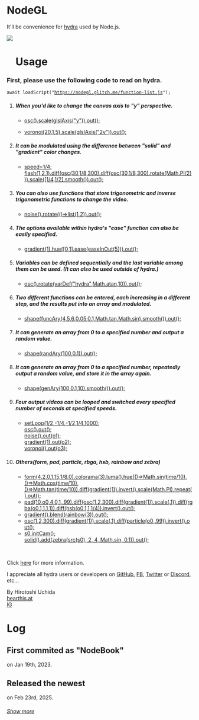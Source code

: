 # NodeGL

<p>It'll be convenience for <a href="https://hydra.ojack.xyz">hydra</a> used by Node.js.</p>
<img src="https://cdn.glitch.me/project-avatar/efd0d1ad-4977-47ea-a2d9-9ce05d4c70fa.png?2023-02-10T14:36:52.526Z"/>
<br>
<ul><h1>Usage</h1></ul>
<h3>First, please use the following code to read on hydra.</h3>
<pre><code>await loadScript("<a href="https://nodegl.glitch.me/function-list.js">https://nodegl.glitch.me/function-list.js</a>");</code></pre>
<ol><li><h5>When you'd like to change the canvas axis to "y" perspective.</h5></li>
<ul><li><a href="https://hydra.ojack.xyz/?code=YXdhaXQlMjBsb2FkU2NyaXB0KCUyMmh0dHBzJTNBJTJGJTJGbm9kZWdsLmdsaXRjaC5tZSUyRmZ1bmN0aW9uLWxpc3QuanMlMjIpJTNCJTBBb3NjKCkuc2NhbGUoZ2xzbEF4aXMoJTIyeSUyMikpLm91dCgpJTNC">osc().scale(glslAxis("y")).out();</a></li></ul>
<ul><li><a href="https://hydra.ojack.xyz/?code=YXdhaXQlMjBsb2FkU2NyaXB0KCUyMmh0dHBzJTNBJTJGJTJGbm9kZWdsLmdsaXRjaC5tZSUyRmZ1bmN0aW9uLWxpc3QuanMlMjIpJTNCJTBBdm9yb25vaSgyMCUyQzElMkM1KS5zY2FsZShnbHNsQXhpcyglMjIyeSUyMikpLm91dCgpJTNC">voronoi(20,1,5).scale(glslAxis("2y")).out();</a></li></ul>
<li><h5>It can be modulated using the difference between "solid" and "gradient" color changes.</h5></li>
<ul><li><a href="https://hydra.ojack.xyz/?code=YXdhaXQlMjBsb2FkU2NyaXB0KCUyMmh0dHBzJTNBJTJGJTJGbm9kZWdsLmdsaXRjaC5tZSUyRmZ1bmN0aW9uLWxpc3QuanMlMjIpJTNCJTBBc3BlZWQlM0QxJTJGNCUzQiUwQWZsYXNoKDElMkMyJTJDMSkuZGlmZihvc2MoMzAlMkMxJTJGOCUyQzMwMCkuZGlmZihvc2MoMzAlMkMxJTJGOCUyQzMwMCkucm90YXRlKE1hdGguUEklMkYyKSkpLnNjYWxlKCU1QjElMkY0JTJDMSUyRjIlNUQuc21vb3RoKCkpLm91dCgpJTNC">speed=1/4;
<br>flash(1,2,1).diff(osc(30,1/8,300).diff(osc(30,1/8,300).rotate(Math.PI/2))).scale([1/4,1/2].smooth()).out();</a></li></ul>
<li><h5>You can also use functions that store trigonometric and inverse trigonometric functions to change the video.</h5></li>
<ul><li><a href="https://hydra.ojack.xyz/?code=YXdhaXQlMjBsb2FkU2NyaXB0KCUyMmh0dHBzJTNBJTJGJTJGbm9kZWdsLmdsaXRjaC5tZSUyRmZ1bmN0aW9uLWxpc3QuanMlMjIpJTNCJTBBbm9pc2UoKS5yb3RhdGUoKCklM0QlM0VsaXN0KDElMkMyKSkub3V0KCklM0I%3D">noise().rotate(()=>list(1,2)).out();</a></li></ul>
<li><h5>The options available within hydra's "ease" function can also be easily specified.</h5></li>
<ul><li><a href="https://hydra.ojack.xyz/?code=YXdhaXQlMjBsb2FkU2NyaXB0KCUyMmh0dHBzJTNBJTJGJTJGbm9kZWdsLmdsaXRjaC5tZSUyRmZ1bmN0aW9uLWxpc3QuanMlMjIpJTNCJTBBZ3JhZGllbnQoMSkuaHVlKCU1QjAlMkMxJTVELmVhc2UoZWFzZUluT3V0KDUpKSkub3V0KCklM0I%3D">gradient(1).hue([0,1].ease(easeInOut(5))).out();</a></li></ul>
<li><h5>Variables can be defined sequentially and the last variable among them can be used. (It can also be used outside of hydra.)</h5></li>
<ul><li><a href="https://hydra.ojack.xyz/?code=YXdhaXQlMjBsb2FkU2NyaXB0KCUyMmh0dHBzJTNBJTJGJTJGbm9kZWdsLmdsaXRjaC5tZSUyRmZ1bmN0aW9uLWxpc3QuanMlMjIpJTNCJTBBb3NjKCkucm90YXRlKHZhckRlZiglMjJoeWRyYSUyMiUyQ01hdGguYXRhbiUyQzEwKSkub3V0KCklM0I%3D">osc().rotate(varDef("hydra",Math.atan,10)).out();</a></li></ul>
<li><h5>Two different functions can be entered, each increasing in a different step, and the results put into an array and modulated.</h5></li>
<ul><li><a href="https://hydra.ojack.xyz/?code=YXdhaXQlMjBsb2FkU2NyaXB0KCUyMmh0dHBzJTNBJTJGJTJGbm9kZWdsLmdsaXRjaC5tZSUyRmZ1bmN0aW9uLWxpc3QuanMlMjIpJTNCJTBBc2hhcGUoZnVuY0FyeSg0JTJDNSUyQzYlMkMwLjA1JTJDMC4xJTJDTWF0aC50YW4lMkNNYXRoLnNpbikuc21vb3RoKCkpLm91dCgpJTNC">shape(funcAry(4,5,6,0.05,0.1,Math.tan,Math.sin).smooth()).out();</a></li></ul>
<li><h5>It can generate an array from 0 to a specified number and output a random value.</h5></li>
<ul><li><a href="https://hydra.ojack.xyz/?code=YXdhaXQlMjBsb2FkU2NyaXB0KCUyMmh0dHBzJTNBJTJGJTJGbm9kZWdsLmdsaXRjaC5tZSUyRmZ1bmN0aW9uLWxpc3QuanMlMjIpJTNCJTBBc2hhcGUocmFuZEFyeSgxMDAlMkMwLjEpKS5vdXQoKSUzQg%3D%3D">shape(randAry(100,0.1)).out();</a></li></ul>
<li><h5>It can generate an array from 0 to a specified number, repeatedly output a random value, and store it in the array again.</h5></li>
<ul><li><a href="https://hydra.ojack.xyz/?code=YXdhaXQlMjBsb2FkU2NyaXB0KCUyMmh0dHBzJTNBJTJGJTJGbm9kZWdsLmdsaXRjaC5tZSUyRmZ1bmN0aW9uLWxpc3QuanMlMjIpJTNCJTBBc2hhcGUoZ2VuQXJ5KDEwMCUyQzAuMSUyQzEwKS5zbW9vdGgoKSkub3V0KCklM0I%3D">shape(genAry(100,0.1,10).smooth()).out();</a></li></ul>
<li><h5>Four output videos can be looped and switched every specified number of seconds at specified speeds.</h5></li>
<ul><li><a href="https://hydra.ojack.xyz/?code=YXdhaXQlMjBsb2FkU2NyaXB0KCUyMmh0dHBzJTNBJTJGJTJGbm9kZWdsLmdsaXRjaC5tZSUyRmZ1bmN0aW9uLWxpc3QuanMlMjIpJTNCJTBBc2V0TG9vcCgxJTJGMiUyQy0xJTJGNCUyQy0xJTJGMiUyQzElMkY0JTJDMTAwMCklM0IlMEFvc2MoKS5vdXQoKSUzQiUwQW5vaXNlKCkub3V0KG8xKSUzQiUwQWdyYWRpZW50KDEpLm91dChvMiklM0IlMEF2b3Jvbm9pKCkub3V0KG8zKSUzQg%3D%3D">setLoop(1/2,-1/4,-1/2,1/4,1000);<br>osc().out();<br>noise().out(o1);<br>gradient(1).out(o2);<br>voronoi().out(o3);</a></li></ul>
<li><h5>Others(form, pad, particle, rbga, hsb, rainbow and zebra)</h5></li>
<ul><li><a href="https://hydra.ojack.xyz/?sketch_id=Y27ApIAcbfmAlojw">form(4,2,0,1,15,1/8,0).colorama(3).luma().hue(()=>Math.sin(time/10),()=>Math.cos(time/10),()=>Math.tan(time/10)).diff(gradient(1)).invert().scale(Math.PI).repeat().out();</a></li>
<li><a href="https://hydra.ojack.xyz/?code=YXdhaXQlMjBsb2FkU2NyaXB0KCUyMmh0dHBzJTNBJTJGJTJGbm9kZWdsLmdsaXRjaC5tZSUyRmZ1bmN0aW9uLWxpc3QuanMlMjIpJTBBcGFkKDEwJTJDbzAlMkM0JTJDMCUyQzElMkMuOTkpLmRpZmYob3NjKDElMkMyJTJDMzAwKS5kaWZmKGdyYWRpZW50KDEpKS5zY2FsZSguMSkpLmRpZmYocmdiYShvMCUyQzElMkMxJTJDMSUyQzEpKS5kaWZmKGhzYihvMCUyQzElMkMxJTJDMSUyRjQpKS5pbnZlcnQoKS5vdXQoKSUzQg%3D%3D">pad(10,o0,4,0,1,.99).diff(osc(1,2,300).diff(gradient(1)).scale(.1)).diff(rgba(o0,1,1,1,1)).diff(hsb(o0,1,1,1/4)).invert().out();</a></li>
<li><a href="https://hydra.ojack.xyz/?sketch_id=N31iJkJbyMGUnAOT">gradient().blend(rainbow(3)).out();</a>
<li><a href="https://hydra.ojack.xyz/?code=YXdhaXQlMjBsb2FkU2NyaXB0KCUyMmh0dHBzJTNBJTJGJTJGbm9kZWdsLmdsaXRjaC5tZSUyRmZ1bmN0aW9uLWxpc3QuanMlMjIpJTBBb3NjKDElMkMyJTJDMzAwKS5kaWZmKGdyYWRpZW50KDEpKS5zY2FsZSguMSkuZGlmZihwYXJ0aWNsZShvMCUyQy45OSkpLmludmVydCgpLm91dCgpJTNC">osc(1,2,300).diff(gradient(1)).scale(.1).diff(particle(o0,.99)).invert().out();</a></li>
<li><a href="https://hydra.ojack.xyz/?code=YXdhaXQlMjBsb2FkU2NyaXB0KCUyMmh0dHBzJTNBJTJGJTJGbm9kZWdsLmdsaXRjaC5tZSUyRmZ1bmN0aW9uLWxpc3QuanMlMjIpJTBBczAuaW5pdENhbSgpJTNCJTBBc29saWQoKS5hZGQoemVicmEoc3JjKHMwKSUyQyUyMDIlMkMlMjA0JTJDJTIwTWF0aC5zaW4lMkMlMjAwLjEpKS5vdXQoKSUzQg%3D%3D">s0.initCam();<br>solid().add(zebra(src(s0), 2, 4, Math.sin, 0.1)).out();</a></li></ul>
</ol>
<br>
<p>Click <a href="https://nodegl.glitch.me/function-list.js">here</a> for more information.</p>
<p>I appreciate all hydra users or developers on <a href="https://github.com/hydra-synth">GitHub</a>, <a href="https://www.facebook.com/groups/1084288351771117/">FB</a>, <a href="https://twitter.com/hydra_patterns">Twitter</a> or <a href="https://discord.gg/Mv9kXwtwVH">Discord</a>, etc...</p>
<p>By Hirotoshi Uchida<br><a href="https://hearthis.at/hirotoshi-uchida-2nd/">hearthis.at</a><br><a href="https://www.instagram.com/hirotoshiuchida/">IG</a></p>
<h1>Log</h1>
<h2>First commited as "NodeBook"</h2>
<p>on Jan 19th, 2023.</p>
<h2>Released the newest</h2>
<p>on Feb 23rd, 2025.</p>
<h6><a href="https://github.com/Uchida16104/NodeGL/commits/main/README.md">Show more</a></h6>

